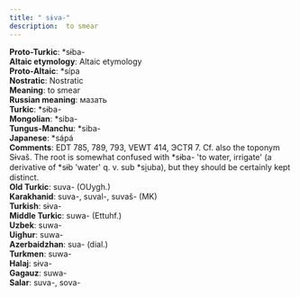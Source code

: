 ```yaml
---
title: " sɨva-"
description:  to smear
---
```


<strong>Proto-Turkic</strong>:  *sɨba-<br>
<strong>Altaic etymology</strong>:  Altaic etymology<br>
<strong> Proto-Altaic</strong>:  *sípa<br>
<strong>Nostratic</strong>:  Nostratic<br>
<strong>Meaning</strong>:  to smear<br>
<strong>Russian meaning</strong>:  мазать<br>
<strong>Turkic</strong>:  *sɨba-<br>
<strong>Mongolian</strong>:  *siba-<br>
<strong>Tungus-Manchu</strong>:  *siba-<br>
<strong>Japanese</strong>:  *sápá<br>
<strong>Comments</strong>:  EDT 785, 789, 793, VEWT 414, ЭСТЯ 7. Cf. also the toponym Sɨvaš. The root is somewhat confused with *sɨba- 'to water, irrigate' (a derivative of *sɨb 'water' q. v. sub *si̯uba), but they should be certainly kept distinct.<br>
<strong>Old Turkic</strong>:  suva- (OUygh.)<br>
<strong>Karakhanid</strong>:  suva-, suval-, suvaš- (MK)<br>
<strong>Turkish</strong>:  sɨva-<br>
<strong>Middle Turkic</strong>:  suwa- (Ettuhf.)<br>
<strong>Uzbek</strong>:  suwa-<br>
<strong>Uighur</strong>:  suwa-<br>
<strong>Azerbaidzhan</strong>:  sua- (dial.)<br>
<strong>Turkmen</strong>:  suwa-<br>
<strong>Halaj</strong>:  sɨva-<br>
<strong>Gagauz</strong>:  suwa-<br>
<strong>Salar</strong>:  suva-, sova-<br>


